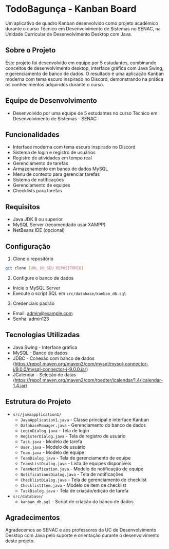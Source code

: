 # TodoBagunça - Kanban Board

Um aplicativo de quadro Kanban desenvolvido como projeto acadêmico durante o curso Técnico em Desenvolvimento de Sistemas no SENAC, na Unidade Curricular de Desenvolvimento Desktop com Java.

## Sobre o Projeto

Este projeto foi desenvolvido em equipe por 5 estudantes, combinando conceitos de desenvolvimento desktop, interface gráfica com Java Swing, e gerenciamento de banco de dados. O resultado é uma aplicação Kanban moderna com tema escuro inspirado no Discord, demonstrando na prática os conhecimentos adquiridos durante o curso.

## Equipe de Desenvolvimento
- Desenvolvido por uma equipe de 5 estudantes no curso Técnico em Desenvolvimento de Sistemas - SENAC

## Funcionalidades

- Interface moderna com tema escuro inspirado no Discord
- Sistema de login e registro de usuários
- Registro de atividades em tempo real
- Gerenciamento de tarefas
- Armazenamento em banco de dados MySQL
- Menu de contexto para gerenciar tarefas
- Sistema de notificações
- Gerenciamento de equipes
- Checklists para tarefas

## Requisitos

- Java JDK 8 ou superior
- MySQL Server (recomendado usar XAMPP)
- NetBeans IDE (opcional)

## Configuração

1. Clone o repositório
```bash
git clone [URL_DO_SEU_REPOSITORIO]
```

2. Configure o banco de dados
- Inicie o MySQL Server
- Execute o script SQL em `src/database/kanban_db.sql`

3. Credenciais padrão
- Email: admin@example.com
- Senha: admin123

## Tecnologias Utilizadas

- Java Swing - Interface gráfica
- MySQL - Banco de dados
- JDBC - Conexão com banco de dados (https://repo1.maven.org/maven2/com/mysql/mysql-connector-j/9.0.0/mysql-connector-j-9.0.0.jar)
- JCalendar - Seleção de datas (https://repo1.maven.org/maven2/com/toedter/jcalendar/1.4/jcalendar-1.4.jar)

## Estrutura do Projeto

- `src/javaapplication1/`
  - `JavaApplication1.java` - Classe principal e interface Kanban
  - `DatabaseManager.java` - Gerenciamento do banco de dados
  - `LoginDialog.java` - Tela de login
  - `RegisterDialog.java` - Tela de registro de usuário
  - `Task.java` - Modelo de tarefa
  - `User.java` - Modelo de usuário
  - `Team.java` - Modelo de equipe
  - `TeamDialog.java` - Tela de gerenciamento de equipe
  - `TeamsListDialog.java` - Lista de equipes disponíveis
  - `TeamNotification.java` - Modelo de notificação de equipe
  - `NotificationsDialog.java` - Tela de notificações
  - `ChecklistDialog.java` - Tela de gerenciamento de checklist
  - `ChecklistItem.java` - Modelo de item de checklist
  - `TaskDialog.java` - Tela de criação/edição de tarefa
- `src/database/`
  - `kanban_db.sql` - Script de criação do banco de dados

## Agradecimentos

Agradecemos ao SENAC e aos professores da UC de Desenvolvimento Desktop com Java pelo suporte e orientação durante o desenvolvimento deste projeto.
